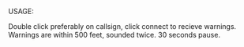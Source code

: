 USAGE:

Double click preferably on callsign, click connect to recieve warnings.
Warnings are within 500 feet, sounded twice. 30 seconds pause.
